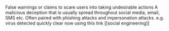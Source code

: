False warnings or claims to scare users into taking undesirable actions
A malicious deception that is usually spread throughout social media, email, SMS etc.
Often paired with phishing attacks and impersonation attacks.
e.g. virus detected quickly clear now using this link
[[social engineering]]